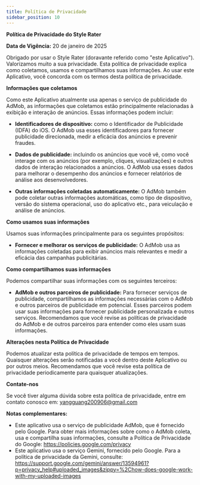 ```yaml
---
title: Política de Privacidade
sidebar_position: 10
---
```


**Política de Privacidade do Style Rater**

**Data de Vigência:** 20 de janeiro de 2025

Obrigado por usar o Style Rater (doravante referido como "este Aplicativo"). Valorizamos muito a sua privacidade. Esta política de privacidade explica como coletamos, usamos e compartilhamos suas informações. Ao usar este Aplicativo, você concorda com os termos desta política de privacidade.

**Informações que coletamos**

Como este Aplicativo atualmente usa apenas o serviço de publicidade do AdMob, as informações que coletamos estão principalmente relacionadas à exibição e interação de anúncios. Essas informações podem incluir:

- **Identificadores de dispositivo:** como o Identificador de Publicidade (IDFA) do iOS. O AdMob usa esses identificadores para fornecer publicidade direcionada, medir a eficácia dos anúncios e prevenir fraudes.
- **Dados de publicidade:** incluindo os anúncios que você vê, como você interage com os anúncios (por exemplo, cliques, visualizações) e outros dados de interação relacionados a anúncios. O AdMob usa esses dados para melhorar o desempenho dos anúncios e fornecer relatórios de análise aos desenvolvedores.

- **Outras informações coletadas automaticamente:** O AdMob também pode coletar outras informações automáticas, como tipo de dispositivo, versão do sistema operacional, uso do aplicativo etc., para veiculação e análise de anúncios.

**Como usamos suas informações**

Usamos suas informações principalmente para os seguintes propósitos:

- **Fornecer e melhorar os serviços de publicidade:** O AdMob usa as informações coletadas para exibir anúncios mais relevantes e medir a eficácia das campanhas publicitárias.

**Como compartilhamos suas informações**

Podemos compartilhar suas informações com os seguintes terceiros:

- **AdMob e outros parceiros de publicidade:** Para fornecer serviços de publicidade, compartilhamos as informações necessárias com o AdMob e outros parceiros de publicidade em potencial. Esses parceiros podem usar suas informações para fornecer publicidade personalizada e outros serviços. Recomendamos que você revise as políticas de privacidade do AdMob e de outros parceiros para entender como eles usam suas informações.

**Alterações nesta Política de Privacidade**

Podemos atualizar esta política de privacidade de tempos em tempos. Quaisquer alterações serão notificadas a você dentro deste Aplicativo ou por outros meios. Recomendamos que você revise esta política de privacidade periodicamente para quaisquer atualizações.

**Contate-nos**

Se você tiver alguma dúvida sobre esta política de privacidade, entre em contato conosco em: yangguang200906@gmail.com

**Notas complementares:**

- Este aplicativo usa o serviço de publicidade AdMob, que é fornecido pelo Google. Para obter mais informações sobre como o AdMob coleta, usa e compartilha suas informações, consulte a Política de Privacidade do Google: https://policies.google.com/privacy
- Este aplicativo usa o serviço Gemini, fornecido pelo Google. Para a política de privacidade da Gemini, consulte: https://support.google.com/gemini/answer/13594961?p=privacy_help#uploaded_images&zippy=%2Chow-does-google-work-with-my-uploaded-images
